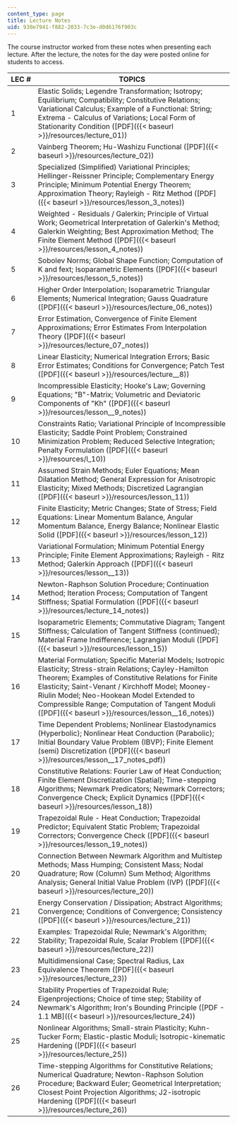 ```yaml
---
content_type: page
title: Lecture Notes
uid: 930e7941-f882-2033-7c3e-d0d6176f903c
---
```


The course instructor worked from these notes when presenting each lecture. After the lecture, the notes for the day were posted online for students to access.

| LEC # | TOPICS |
| --- | --- |
| 1 | Elastic Solids; Legendre Transformation; Isotropy; Equilibrium; Compatibility; Constitutive Relations; Variational Calculus; Example of a Functional: String; Extrema - Calculus of Variations; Local Form of Stationarity Condition ([PDF]({{< baseurl >}}/resources/lecture_01)) |
| 2 | Vainberg Theorem; Hu-Washizu Functional ([PDF]({{< baseurl >}}/resources/lecture_02)) |
| 3 | Specialized (Simplified) Variational Principles; Hellinger-Reissner Principle; Complementary Energy Principle; Minimum Potential Energy Theorem; Approximation Theory; Rayleigh - Ritz Method ([PDF]({{< baseurl >}}/resources/lesson_3_notes)) |
| 4 | Weighted - Residuals / Galerkin; Principle of Virtual Work; Geometrical Interpretation of Galerkin's Method; Galerkin Weighting; Best Approximation Method; The Finite Element Method ([PDF]({{< baseurl >}}/resources/lesson_4_notes)) |
| 5 | Sobolev Norms; Global Shape Function; Computation of K and fext; Isoparametric Elements ([PDF]({{< baseurl >}}/resources/lesson_5_notes)) |
| 6 | Higher Order Interpolation; Isoparametric Triangular Elements; Numerical Integration; Gauss Quadrature ([PDF]({{< baseurl >}}/resources/lecture_06_notes)) |
| 7 | Error Estimation, Convergence of Finite Element Approximations; Error Estimates From Interpolation Theory ([PDF]({{< baseurl >}}/resources/lecture_07_notes)) |
| 8 | Linear Elasticity; Numerical Integration Errors; Basic Error Estimates; Conditions for Convergence; Patch Test ([PDF]({{< baseurl >}}/resources/lecture__8)) |
| 9 | Incompressible Elasticity; Hooke's Law; Governing Equations; "B"-Matrix; Volumetric and Deviatoric Components of "Kh" ([PDF]({{< baseurl >}}/resources/lesson__9_notes)) |
| 10 | Constraints Ratio; Variational Principle of Incompressible Elasticity; Saddle Point Problem; Constrained Minimization Problem; Reduced Selective Integration; Penalty Formulation ([PDF]({{< baseurl >}}/resources/l_10)) |
| 11 | Assumed Strain Methods; Euler Equations; Mean Dilatation Method; General Expression for Anisotropic Elasticity; Mixed Methods; Discretized Lagrangian ([PDF]({{< baseurl >}}/resources/lesson_11)) |
| 12 | Finite Elasticity; Metric Changes; State of Stress; Field Equations: Linear Momentum Balance, Angular Momentum Balance, Energy Balance; Nonlinear Elastic Solid ([PDF]({{< baseurl >}}/resources/lesson_12)) |
| 13 | Variational Formulation; Minimum Potential Energy Principle; Finite Element Approximations; Rayleigh - Ritz Method; Galerkin Approach ([PDF]({{< baseurl >}}/resources/lesson__13)) |
| 14 | Newton-Raphson Solution Procedure; Continuation Method; Iteration Process; Computation of Tangent Stiffness; Spatial Formulation ([PDF]({{< baseurl >}}/resources/lecture_14_notes)) |
| 15 | Isoparametric Elements; Commutative Diagram; Tangent Stiffness; Calculation of Tangent Stiffness (continued); Material Frame Indifference; Lagrangian Moduli ([PDF]({{< baseurl >}}/resources/lesson_15)) |
| 16 | Material Formulation; Specific Material Models; Isotropic Elasticity; Stress-strain Relations; Cayley-Hamilton Theorem; Examples of Constitutive Relations for Finite Elasticity; Saint-Venant / Kirchhoff Model; Mooney-Riulin Model; Neo-Hookean Model Extended to Compressible Range; Computation of Tangent Moduli ([PDF]({{< baseurl >}}/resources/lesson__16_notes)) |
| 17 | Time Dependent Problems; Nonlinear Elastodynamics (Hyperbolic); Nonlinear Heat Conduction (Parabolic); Initial Boundary Value Problem (IBVP); Finite Element (semi) Discretization ([PDF]({{< baseurl >}}/resources/lesson__17_notes_pdf)) |
| 18 | Constitutive Relations: Fourier Law of Heat Conduction; Finite Element Discretization (Spatial); Time-stepping Algorithms; Newmark Predicators; Newmark Correctors; Convergence Check; Explicit Dynamics ([PDF]({{< baseurl >}}/resources/lesson_18)) |
| 19 | Trapezoidal Rule - Heat Conduction; Trapezoidal Predictor; Equivalent Static Problem; Trapezoidal Correctors; Convergence Check ([PDF]({{< baseurl >}}/resources/lesson_19_notes)) |
| 20 | Connection Between Newmark Algorithm and Multistep Methods; Mass Humping; Consistent Mass; Nodal Quadrature; Row (Column) Sum Method; Algorithms Analysis; General Initial Value Problem (IVP) ([PDF]({{< baseurl >}}/resources/lecture_20)) |
| 21 | Energy Conservation / Dissipation; Abstract Algorithms; Convergence; Conditions of Convergence; Consistency ([PDF]({{< baseurl >}}/resources/lecture_21)) |
| 22 | Examples: Trapezoidal Rule; Newmark's Algorithm; Stability; Trapezoidal Rule, Scalar Problem ([PDF]({{< baseurl >}}/resources/lecture_22)) |
| 23 | Multidimensional Case; Spectral Radius, Lax Equivalence Theorem ([PDF]({{< baseurl >}}/resources/lecture_23)) |
| 24 | Stability Properties of Trapezoidal Rule; Eigenprojections; Choice of time step; Stability of Newmark's Algorithm; Iron's Bounding Principle ([PDF - 1.1 MB]({{< baseurl >}}/resources/lecture_24)) |
| 25 | Nonlinear Algorithms; Small-strain Plasticity; Kuhn-Tucker Form; Elastic-plastic Moduli; Isotropic-kinematic Hardening ([PDF]({{< baseurl >}}/resources/lecture_25)) |
| 26 | Time-stepping Algorithms for Constitutive Relations; Numerical Quadrature; Newton-Raphson Solution Procedure; Backward Euler; Geometrical Interpretation; Closest Point Projection Algorithms; J2\-isotropic Hardening ([PDF]({{< baseurl >}}/resources/lecture_26))